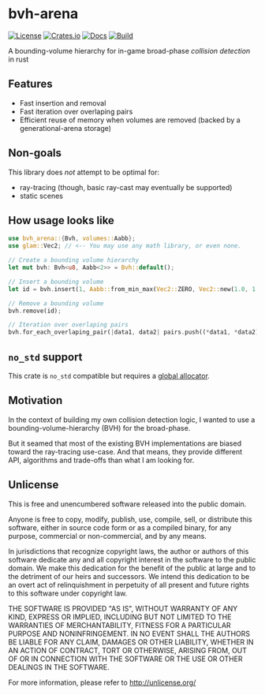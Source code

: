 # bvh-arena


[![License](https://img.shields.io/github/license/jcornaz/bvh-arena)](https://github.com/jcornaz/bvh-arena/blob/main/UNLICENSE)
[![Crates.io](https://img.shields.io/crates/v/bvh-arena)](https://crates.io/crates/bvh-arena)
[![Docs](https://img.shields.io/docsrs/bvh-arena)](https://docs.rs/bvh-arena)
[![Build](https://img.shields.io/github/workflow/status/jcornaz/bvh-arena/build)](https://github.com/jcornaz/bvh-arena/actions)


A bounding-volume hierarchy for in-game broad-phase *collision detection* in rust


## Features

* Fast insertion and removal
* Fast iteration over overlaping pairs
* Efficient reuse of memory when volumes are removed (backed by a generational-arena storage)


## Non-goals

This library does *not* attempt to be optimal for:

* ray-tracing (though, basic ray-cast may eventually be supported)
* static scenes

## How usage looks like

```rust
use bvh_arena::{Bvh, volumes::Aabb};
use glam::Vec2; // <-- You may use any math library, or even none.

// Create a bounding volume hierarchy
let mut bvh: Bvh<u8, Aabb<2>> = Bvh::default();

// Insert a bounding volume
let id = bvh.insert(1, Aabb::from_min_max(Vec2::ZERO, Vec2::new(1.0, 1.0)));

// Remove a bounding volume
bvh.remove(id);

// Iteration over overlaping pairs
bvh.for_each_overlaping_pair(|data1, data2| pairs.push((*data1, *data2)));
```

## `no_std` support

This crate is `no_std` compatible but requires a [global allocator](https://doc.rust-lang.org/stable/core/alloc/trait.GlobalAlloc.html).


## Motivation

In the context of building my own collision detection logic, I wanted to use a bounding-volume-hierarchy (BVH)
for the broad-phase.

But it seamed that most of the existing BVH implementations are biased toward the ray-tracing use-case. 
And that means, they provide different API, algorithms and trade-offs than what I am looking for.


## Unlicense

This is free and unencumbered software released into the public domain.

Anyone is free to copy, modify, publish, use, compile, sell, or
distribute this software, either in source code form or as a compiled
binary, for any purpose, commercial or non-commercial, and by any
means.

In jurisdictions that recognize copyright laws, the author or authors
of this software dedicate any and all copyright interest in the
software to the public domain. We make this dedication for the benefit
of the public at large and to the detriment of our heirs and
successors. We intend this dedication to be an overt act of
relinquishment in perpetuity of all present and future rights to this
software under copyright law.

THE SOFTWARE IS PROVIDED "AS IS", WITHOUT WARRANTY OF ANY KIND,
EXPRESS OR IMPLIED, INCLUDING BUT NOT LIMITED TO THE WARRANTIES OF
MERCHANTABILITY, FITNESS FOR A PARTICULAR PURPOSE AND NONINFRINGEMENT.
IN NO EVENT SHALL THE AUTHORS BE LIABLE FOR ANY CLAIM, DAMAGES OR
OTHER LIABILITY, WHETHER IN AN ACTION OF CONTRACT, TORT OR OTHERWISE,
ARISING FROM, OUT OF OR IN CONNECTION WITH THE SOFTWARE OR THE USE OR
OTHER DEALINGS IN THE SOFTWARE.

For more information, please refer to <http://unlicense.org/>
